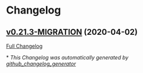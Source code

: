 # Changelog

## [v0.21.3-MIGRATION](https://github.com/higherkindness/sbt-mu-srcgen/tree/v0.21.3-MIGRATION) (2020-04-02)

[Full Changelog](https://github.com/higherkindness/sbt-mu-srcgen/compare/c4104e069f90cd5d1fbe8d897dadafb2fe0d37b2...v0.21.3-MIGRATION)



\* *This Changelog was automatically generated by [github_changelog_generator](https://github.com/github-changelog-generator/github-changelog-generator)*
